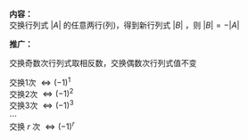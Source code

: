 **内容：**    
交换行列式 $|A|$ 的任意两行(列)，得到新行列式 $|B|$ ，则 $|B|=-|A|$     
    
**推广：**    
    
交换奇数次行列式取相反数，交换偶数次行列式值不变    
    
交换1次 $\Leftrightarrow(-1)^1$     
交换2次 $\Leftrightarrow(-1)^2$     
交换3次 $\Leftrightarrow(-1)^3$     
 $\cdots$     
交换 $r$ 次 $\Leftrightarrow(-1)^r$     
    
